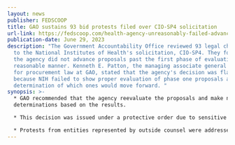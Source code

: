 ```yaml
---
layout: news
publisher: FEDSCOOP
title: GAO sustains 93 bid protests filed over CIO-SP4 solicitation
url-link: https://fedscoop.com/health-agency-unreasonably-failed-advance-ciosp4-propsoals/
publication-date: June 29, 2023
description: "The Government Accountability Office reviewed 93 legal challenges
  to the National Institutes of Health's solicitation, CIO-SP4. They found that
  the agency did not advance proposals past the first phase of evaluation in a
  reasonable manner. Kenneth E. Patton, the managing associate general counsel
  for procurement law at GAO, stated that the agency's decision was flawed
  because NIH failed to show proper evaluation of phase one proposals and
  determination of which ones would move forward. "
synopsis: >-
  * GAO recommended that the agency reevaluate the proposals and make new
  determinations based on the results.

  * This decision was issued under a protective order due to sensitive information.

  * Protests from entities represented by outside counsel were addressed, while protests from entities without counsel will be addressed separately. CIO-SP4 has faced protests since the agency requested proposals in May 2021. The contract vehicle has a $50 billion ceiling.
---
```

